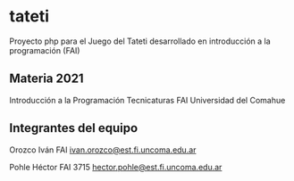 # tateti

Proyecto php para el Juego del Tateti desarrollado en introducción a la programación (FAI)

## Materia 2021

Introducción a la Programación
Tecnicaturas
FAI
Universidad del Comahue

## Integrantes del equipo

Orozco Iván FAI
ivan.orozco@est.fi.uncoma.edu.ar

Pohle Héctor FAI 3715
hector.pohle@est.fi.uncoma.edu.ar
